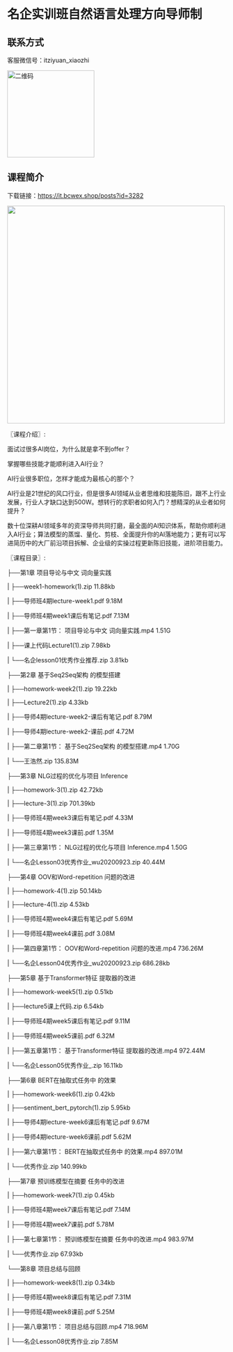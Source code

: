 # 名企实训班自然语言处理方向导师制

## 联系方式

客服微信号：itziyuan_xiaozhi

<img src="https://ziyuanyun.oss-cn-guangzhou.aliyuncs.com/common/20240614073449/666b82192834a.jpg" width="200" height="200" alt="二维码">

## 课程简介

下载链接：https://it.bcwex.shop/posts?id=3282

<img src="https://ziyuanyun.oss-cn-guangzhou.aliyuncs.com/yun/20240515185113/664493a1025f7.jpg" width="500" alt="">

  〖课程介绍〗:

 面试过很多AI岗位，为什么就是拿不到offer？

  掌握哪些技能才能顺利进入AI行业？

  AI行业很多职位，怎样才能成为最核心的那个？

  AI行业是21世纪的风口行业，但是很多AI领域从业者思维和技能陈旧，跟不上行业发展，行业人才缺口达到500W。想转行的求职者如何入门？想精深的从业者如何提升？

  数十位深耕AI领域多年的资深导师共同打磨，最全面的AI知识体系，帮助你顺利进入AI行业；算法模型的蒸馏、量化、剪枝、全面提升你的AI落地能力；更有可以写进简历中的大厂前沿项目拆解、企业级的实操过程更新陈旧技能，进阶项目能力。

 〖课程目录〗:

 

 ├──第1章 项目导论与中文 词向量实践 

 | ├──week1-homework(1).zip 11.88kb

 | ├──导师班4期lecture-week1.pdf 9.18M

 | ├──导师班4期week1课后有笔记.pdf 7.13M

 | ├──第一章第1节： 项目导论与中文 词向量实践.mp4 1.51G

 | ├──课上代码Lecture1(1).zip 7.98kb

 | └──名企lesson01优秀作业推荐.zip 3.81kb

 ├──第2章 基于Seq2Seq架构 的模型搭建 

 | ├──homework-week2(1).zip 19.22kb

 | ├──Lecture2(1).zip 4.33kb

 | ├──导师4期lecture-week2-课后有笔记.pdf 8.79M

 | ├──导师4期lecture-week2-课前.pdf 4.72M

 | ├──第二章第1节： 基于Seq2Seq架构 的模型搭建.mp4 1.70G

 | └──王浩然.zip 135.83M

 ├──第3章 NLG过程的优化与项目 Inference 

 | ├──homework-3(1).zip 42.72kb

 | ├──lecture-3(1).zip 701.39kb

 | ├──导师班4期week3课后有笔记.pdf 4.33M

 | ├──导师班4期week3课前.pdf 1.35M

 | ├──第三章第1节： NLG过程的优化与项目 Inference.mp4 1.50G

 | └──名企Lesson03优秀作业_wu20200923.zip 40.44M

 ├──第4章 OOV和Word-repetition 问题的改进 

 | ├──homework-4(1).zip 50.14kb

 | ├──lecture-4(1).zip 4.53kb

 | ├──导师班4期week4课后有笔记.pdf 5.69M

 | ├──导师班4期week4课前.pdf 3.08M

 | ├──第四章第1节： OOV和Word-repetition 问题的改进.mp4 736.26M

 | └──名企Lesson04优秀作业_wu20200923.zip 686.28kb

 ├──第5章 基于Transformer特征 提取器的改进 

 | ├──homework-week5(1).zip 0.51kb

 | ├──lecture5课上代码.zip 6.54kb

 | ├──导师班4期week5课后有笔记.pdf 9.11M

 | ├──导师班4期week5课前.pdf 6.32M

 | ├──第五章第1节： 基于Transformer特征 提取器的改进.mp4 972.44M

 | └──名企Lesson05优秀作业_.zip 16.11kb

 ├──第6章 BERT在抽取式任务中 的效果 

 | ├──homework-week6(1).zip 0.42kb

 | ├──sentiment_bert_pytorch(1).zip 5.95kb

 | ├──导师4期lecture-week6课后有笔记.pdf 9.67M

 | ├──导师4期lecture-week6课前.pdf 5.62M

 | ├──第六章第1节： BERT在抽取式任务中 的效果.mp4 897.01M

 | └──优秀作业.zip 140.99kb

 ├──第7章 预训练模型在摘要 任务中的改进 

 | ├──homework-week7(1).zip 0.45kb

 | ├──导师班4期week7课后有笔记.pdf 7.14M

 | ├──导师班4期week7课前.pdf 5.78M

 | ├──第七章第1节： 预训练模型在摘要 任务中的改进.mp4 983.97M

 | └──优秀作业.zip 67.93kb

 └──第8章 项目总结与回顾 

 | ├──homework-week8(1).zip 0.34kb

 | ├──导师班4期week8课后有笔记.pdf 7.31M

 | ├──导师班4期week8课前.pdf 5.25M

 | ├──第八章第1节： 项目总结与回顾.mp4 718.96M

 | └──名企Lesson08优秀作业.zip 7.85M

  